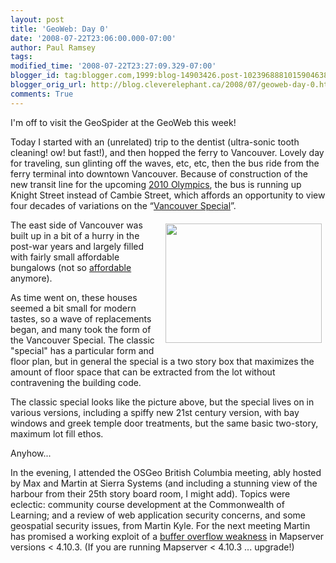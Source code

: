 ```yaml
---
layout: post
title: 'GeoWeb: Day 0'
date: '2008-07-22T23:06:00.000-07:00'
author: Paul Ramsey
tags: 
modified_time: '2008-07-22T23:27:09.329-07:00'
blogger_id: tag:blogger.com,1999:blog-14903426.post-1023968881015904638
blogger_orig_url: http://blog.cleverelephant.ca/2008/07/geoweb-day-0.html
comments: True
---
```


I'm off to visit the GeoSpider at the GeoWeb this week!

Today I started with an (unrelated) trip to the dentist (ultra-sonic tooth cleaning! ow! but fast!), and then hopped the ferry to Vancouver. Lovely day for traveling, sun glinting off the waves, etc, etc, then the bus ride from the ferry terminal into downtown Vancouver. Because of construction of the new transit line for the upcoming [2010 Olympics](http://www.vancouver2010.com/en), the bus is running up Knight Street instead of Cambie Street, which affords an opportunity to view four decades of variations on the &ldquo;[Vancouver Special](http://en.wikipedia.org/wiki/Vancouver_Special)&rdquo;.

<img src="http://www.vancouverspecial.com/images/4619w9.JPG" style="width: 250px; height: 191px; padding: 6px; float:right" />The east side of Vancouver was built up in a bit of a hurry in the post-war years and largely filled with fairly small affordable bungalows (not so [affordable](http://www.mls.ca/PropertyResults.aspx?Mode=0&Page=1&vs=Residential&ret=300&sts=0-0&beds=0-0&baths=0-0&bt=1&atsg=3&aid=3705&MapURL=?AreaID=6576&amp;SelID=3703&mp=0-0-0&mrt=0-0-4&trt=2&of=1&ps=10&o=A) anymore).  

As time went on, these houses seemed a bit small for modern tastes, so a wave of replacements began, and many took the form of the Vancouver Special.  The classic "special" has a particular form and floor plan, but in general the special is a two story box that maximizes the amount of floor space that can be extracted from the lot without contravening the building code.

The classic special looks like the picture above, but the special lives on in various versions, including a spiffy new 21st century version, with bay windows and greek temple door treatments, but the same basic two-story, maximum lot fill ethos.

Anyhow...

In the evening, I attended the OSGeo British Columbia meeting, ably hosted by Max and Martin at Sierra Systems (and including a stunning view of the harbour from their 25th story board room, I might add). Topics were eclectic: community course development at the Commonwealth of Learning; and a review of web application security concerns, and some geospatial security issues, from Martin Kyle.  For the next meeting Martin has promised a working exploit of a [buffer overflow weakness](http://trac.osgeo.org/mapserver/ticket/2252) in Mapserver versions &lt; 4.10.3.  (If you are running Mapserver &lt; 4.10.3 ... upgrade!)

